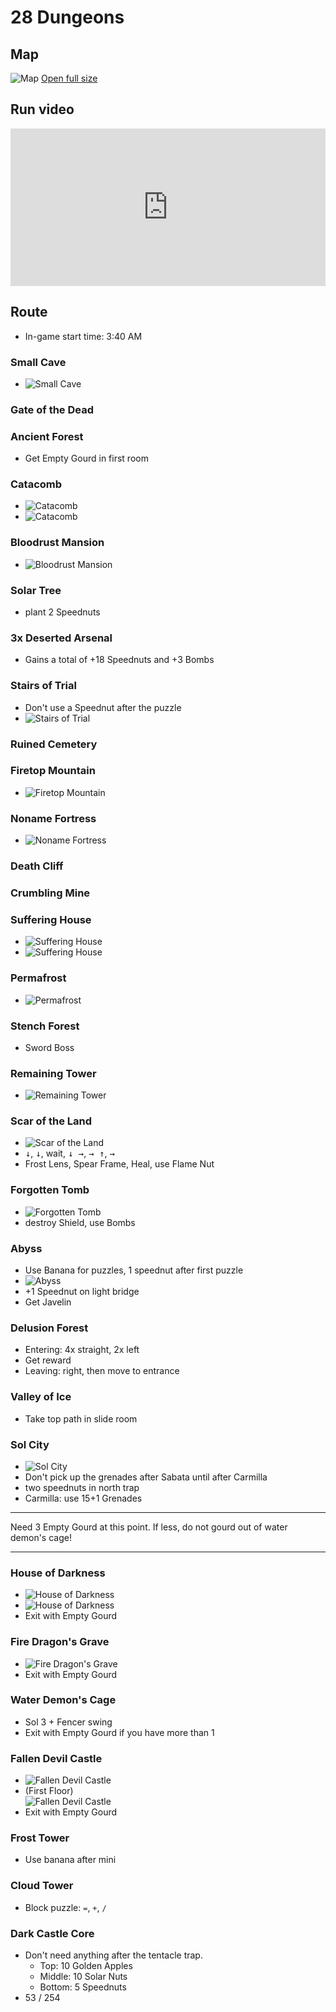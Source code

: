 # 28 Dungeons

## Map

![Map](./assets/28D_map.png)
[Open full size <i class="fa fa-arrows-alt" aria-hidden="true"></i>](./assets/28D_map.png)

## Run video

<iframe width="100%" style="aspect-ratio: 2/1;" src="https://www.youtube.com/embed/uHMaErqqU_E" title="Boktai 1 28 Dungeons in 2:16:15" frameborder="0" allowfullscreen></iframe>

## Route

- In-game start time: 3:40 AM

### Small Cave

- ![Small Cave](./assets/28D_small-cave.png)

### Gate of the Dead

### Ancient Forest

- Get Empty Gourd in first room

### Catacomb

- ![Catacomb](./assets/28D_catacomb_1.png)
- ![Catacomb](./assets/28D_catacomb_2.png)

### Bloodrust Mansion

- ![Bloodrust Mansion](./assets/28D_bloodrust-mansion.png)

### Solar Tree

- plant 2 Speednuts

### 3x Deserted Arsenal

- Gains a total of +18 Speednuts and +3 Bombs

### Stairs of Trial

- Don't use a Speednut after the puzzle
- ![Stairs of Trial](./assets/28D_stairs-of-trial.png)

### Ruined Cemetery

### Firetop Mountain

- ![Firetop Mountain](./assets/28D_firetop-mountain.png)

### Noname Fortress

- ![Noname Fortress](./assets/28D_noname-fortress.png)

### Death Cliff

### Crumbling Mine

### Suffering House

- ![Suffering House](./assets/28D_suffering-house_1.png)
- ![Suffering House](./assets/28D_suffering-house_2.png)

### Permafrost

- ![Permafrost](./assets/28D_permafrost.png)

### Stench Forest

- Sword Boss

### Remaining Tower

- ![Remaining Tower](./assets/28D_remaining-tower.png)

### Scar of the Land

- ![Scar of the Land](./assets/28D_scar-of-the-land.png)
- <kbd>↓</kbd>, <kbd>↓</kbd>, wait, <kbd>↓ →</kbd>, <kbd>→ ↑</kbd>, <kbd>→</kbd>
- Frost Lens, Spear Frame, Heal, use Flame Nut

### Forgotten Tomb

- ![Forgotten Tomb](./assets/28D_forgotten-tomb.png)
- destroy Shield, use Bombs

### Abyss

- Use Banana for puzzles, 1 speednut after first puzzle
- ![Abyss](./assets/28D_abyss.png)
- +1 Speednut on light bridge
- Get Javelin

### Delusion Forest

- Entering: 4x straight, 2x left
- Get reward
- Leaving: right, then move to entrance

### Valley of Ice

- Take top path in slide room

### Sol City

- ![Sol City](./assets/28D_sol-city.png)
- Don't pick up the grenades after Sabata until after Carmilla
- two speednuts in north trap
- Carmilla: use 15+1 Grenades

---

Need 3 Empty Gourd at this point. If less, do not gourd out of water demon's cage!

---

### House of Darkness

- ![House of Darkness](./assets/28D_house-of-darkness_1.png)
- ![House of Darkness](./assets/28D_house-of-darkness_2.png)
- Exit with Empty Gourd

### Fire Dragon's Grave

- ![Fire Dragon's Grave](./assets/28D_fire-dragons-grave.png)
- Exit with Empty Gourd

### Water Demon's Cage

- Sol 3 + Fencer swing
- Exit with Empty Gourd if you have more than 1

### Fallen Devil Castle

- ![Fallen Devil Castle](./assets/28D_fallen-devil-castle_1.png)
- (First Floor)  
  ![Fallen Devil Castle](./assets/28D_fallen-devil-castle_2.png)
- Exit with Empty Gourd

### Frost Tower

- Use banana after mini

### Cloud Tower

- Block puzzle: `=`, `+`, `/`

### Dark Castle Core

- Don't need anything after the tentacle trap.
  - Top: 10 Golden Apples
  - Middle: 10 Solar Nuts
  - Bottom: 5 Speednuts
- 53 / 254
